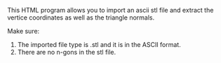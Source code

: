 This HTML program allows you to import an ascii stl file and extract the vertice coordinates as well as the triangle normals.

Make sure:
 1. The imported file type is .stl and it is in the ASCII format.
 2. There are no n-gons in the stl file.
